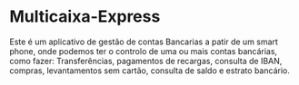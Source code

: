 # Multicaixa-Express
Este é um aplicativo de gestão de contas Bancarias a patir de um smart phone, onde podemos ter o controlo de uma ou mais contas bancárias, como fazer: Transferências, pagamentos de recargas, consulta de IBAN, compras, levantamentos sem cartão, consulta de saldo e estrato bancário.
